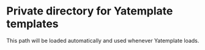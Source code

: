 # Private directory for Yatemplate templates

This path will be loaded automatically and used whenever Yatemplate loads.
